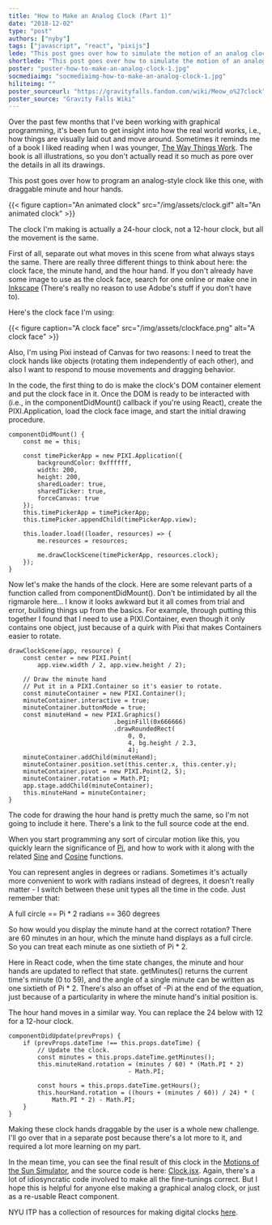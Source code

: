 ```yaml
---
title: "How to Make an Analog Clock (Part 1)"
date: "2018-12-02"
type: "post"
authors: ["nyby"]
tags: ["javascript", "react", "pixijs"]
lede: "This post goes over how to simulate the motion of an analog clock programmatically."
shortlede: "This post goes over how to simulate the motion of an analog clock programmatically."
poster: "poster-how-to-make-an-analog-clock-1.jpg"
socmediaimg: "socmediaimg-how-to-make-an-analog-clock-1.jpg"
hiliteimg: ""
poster_sourceurl: "https://gravityfalls.fandom.com/wiki/Meow_o%27clock"
poster_source: "Gravity Falls Wiki"
---
```


Over the past few months that I've been working with graphical
programming, it's been fun to get insight into how the real world
works, i.e., how things are visually laid out and move
around. Sometimes it reminds me of a book I liked reading when I was
younger, [The Way Things Work](https://en.wikipedia.org/wiki/The_Way_Things_Work). The book is all illustrations, so you
don't actually read it so much as pore over the details in all its
drawings.

This post goes over how to program an analog-style clock like this
one, with draggable minute and hour hands.

{{< figure
    caption="An animated clock"
    src="/img/assets/clock.gif"
    alt="An animated clock" >}}

The clock I'm making is actually a 24-hour clock, not a 12-hour clock,
but all the movement is the same.

First of all, separate out what moves in this scene from what always
stays the same. There are really three different things to think about
here: the clock face, the minute hand, and the hour hand. If you don't
already have some image to use as the clock face, search for one
online or make one in [Inkscape](https://inkscape.org/en/) (There's really no reason to use
Adobe's stuff if you don't have to).

Here's the clock face I'm using:

{{< figure
    caption="A clock face" src="/img/assets/clockface.png"
    alt="A clock face" >}}

Also, I'm using Pixi instead of Canvas for two reasons: I need to
treat the clock hands like objects (rotating them independently of
each other), and also I want to respond to mouse movements and
dragging behavior.

In the code, the first thing to do is make the clock's DOM container
element and put the clock face in it. Once the DOM is ready to be
interacted with (i.e., in the componentDidMount() callback if you're
using React), create the PIXI.Application, load the clock face image,
and start the initial drawing procedure.

```
componentDidMount() {
    const me = this;

    const timePickerApp = new PIXI.Application({
        backgroundColor: 0xffffff,
        width: 200,
        height: 200,
        sharedLoader: true,
        sharedTicker: true,
        forceCanvas: true
    });
    this.timePickerApp = timePickerApp;
    this.timePicker.appendChild(timePickerApp.view);

    this.loader.load((loader, resources) => {
        me.resources = resources;

        me.drawClockScene(timePickerApp, resources.clock);
    });
}
```

Now let's make the hands of the clock. Here are some relevant parts of
a function called from componentDidMount(). Don't be intimidated by
all the rigmarole here... I know it looks awkward but it all comes
from trial and error, building things up from the basics. For example,
through putting this together I found that I need to use a
PIXI.Container, even though it only contains one object, just because
of a quirk with Pixi that makes Containers easier to rotate.

```
drawClockScene(app, resource) {
    const center = new PIXI.Point(
        app.view.width / 2, app.view.height / 2);

    // Draw the minute hand
    // Put it in a PIXI.Container so it's easier to rotate.
    const minuteContainer = new PIXI.Container();
    minuteContainer.interactive = true;
    minuteContainer.buttonMode = true;
    const minuteHand = new PIXI.Graphics()
                             .beginFill(0x666666)
                             .drawRoundedRect(
                                 0, 0,
                                 4, bg.height / 2.3,
                                 4);
    minuteContainer.addChild(minuteHand);
    minuteContainer.position.set(this.center.x, this.center.y);
    minuteContainer.pivot = new PIXI.Point(2, 5);
    minuteContainer.rotation = Math.PI;
    app.stage.addChild(minuteContainer);
    this.minuteHand = minuteContainer;
}
```

The code for drawing the hour hand is pretty much the same, so I'm not
going to include it here. There's a link to the full source code at
the end.

When you start programming any sort of circular motion like this, you
quickly learn the significance of [Pi](https://en.wikipedia.org/wiki/Pi), and how to work with it along
with the related [Sine](https://en.wikipedia.org/wiki/Sine) and [Cosine](https://en.wikipedia.org/wiki/Cosine) functions.

You can represent angles in degrees or radians. Sometimes it's
actually more convenient to work with radians instead of degrees, it
doesn't really matter - I switch between these unit types all the time
in the code. Just remember that:

A full circle == Pi * 2 radians == 360 degrees

So how would you display the minute hand at the correct rotation?
There are 60 minutes in an hour, which the minute hand displays as a
full circle. So you can treat each minute as one sixtieth of Pi * 2.

Here in React code, when the time state changes, the minute and hour
hands are updated to reflect that state. getMinutes() returns the
current time's minute (0 to 59), and the angle of a single minute can
be written as one sixtieth of Pi * 2. There's also an offset of -Pi at
the end of the equation, just because of a particularity in where the
minute hand's initial position is.

The hour hand moves in a similar way. You can replace the 24 below with
12 for a 12-hour clock.

```
componentDidUpdate(prevProps) {
    if (prevProps.dateTime !== this.props.dateTime) {
        // Update the clock.
        const minutes = this.props.dateTime.getMinutes();
        this.minuteHand.rotation = (minutes / 60) * (Math.PI * 2)
                                 - Math.PI;

        const hours = this.props.dateTime.getHours();
        this.hourHand.rotation = ((hours + (minutes / 60)) / 24) * (
            Math.PI * 2) - Math.PI;
    }
}
```

Making these clock hands draggable by the user is a whole new
challenge. I'll go over that in a separate post because there's a lot
more to it, and required a lot more learning on my part.

In the mean time, you can see the final result of this clock in the
[Motions of the Sun Simulator](https://ccnmtl.github.io/astro-simulations/sun-motion-simulator/), and the source code is here:
[Clock.jsx](https://github.com/ccnmtl/astro-simulations/blob/master/sun-motion-simulator/src/Clock.jsx). Again, there's a lot of idiosyncratic code involved to make
all the fine-tunings correct. But I hope this is helpful for anyone
else making a graphical analog clock, or just as a re-usable React
component.

NYU ITP has a collection of resources for making digital clocks [here](https://github.com/ITPNYU/clock-club).
